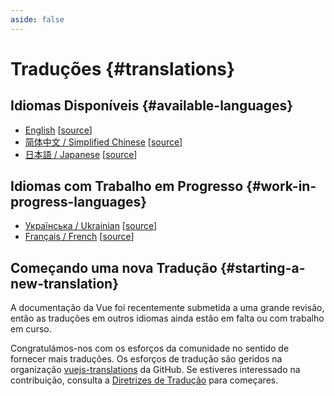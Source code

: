 ```yaml
---
aside: false
---
```


# Traduções {#translations}

## Idiomas Disponíveis {#available-languages}

- [English](https://vuejs.org/) [[source](https://github.com/vuejs/docs)]
- [简体中文 / Simplified Chinese](https://cn.vuejs.org/) [[source](https://github.com/vuejs-translations/docs-zh-cn)]
- [日本語 / Japanese](https://ja.vuejs.org/) [[source](https://github.com/vuejs-translations/docs-ja)]

## Idiomas com Trabalho em Progresso {#work-in-progress-languages}

- [Українська / Ukrainian](https://ua.vuejs.org) [[source](https://github.com/vuejs-translations/docs-ua)]
- [Français / French](https://vuejs-docs-fr.netlify.app) [[source](https://github.com/vuejs-translations/docs-fr)]

## Começando uma nova Tradução {#starting-a-new-translation}

A documentação da Vue foi recentemente submetida a uma grande revisão, então as traduções em outros idiomas ainda estão em falta ou com trabalho em curso.

Congratulámos-nos com os esforços da comunidade no sentido de fornecer mais traduções. Os esforços de tradução são geridos na organização [vuejs-translations](https://github.com/vuejs-translations/) da GitHub. Se estiveres interessado na contribuição, consulta a [Diretrizes de Tradução](https://github.com/vuejs-translations/guidelines/blob/main/README.md) para começares.